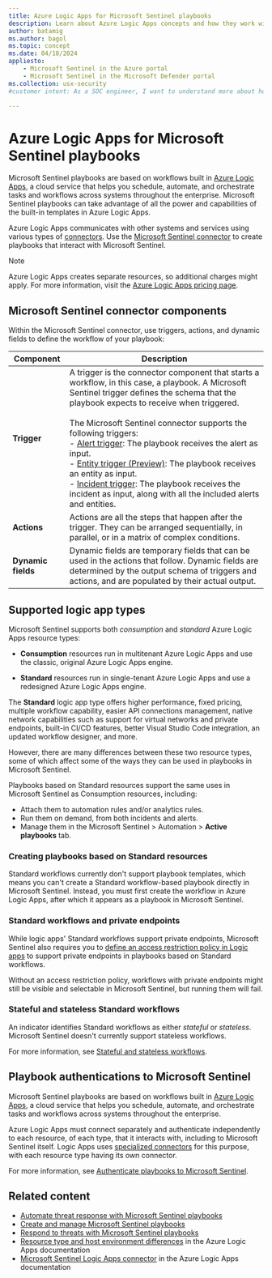 ```yaml
---
title: Azure Logic Apps for Microsoft Sentinel playbooks
description: Learn about Azure Logic Apps concepts and how they work with Microsoft Sentinel playbooks.
author: batamig
ms.author: bagol
ms.topic: concept
ms.date: 04/18/2024
appliesto:
    - Microsoft Sentinel in the Azure portal
    - Microsoft Sentinel in the Microsoft Defender portal
ms.collection: usx-security
#customer intent: As a SOC engineer, I want to understand more about how Azure Logic Apps works with Microsoft Sentinel playbooks to help me automate threat prevention and response.

---
```


# Azure Logic Apps for Microsoft Sentinel playbooks

Microsoft Sentinel playbooks are based on workflows built in [Azure Logic Apps](/azure/logic-apps/logic-apps-overview), a cloud service that helps you schedule, automate, and orchestrate tasks and workflows across systems throughout the enterprise. Microsoft Sentinel playbooks can take advantage of all the power and capabilities of the built-in templates in Azure Logic Apps.

Azure Logic Apps communicates with other systems and services using various types of [connectors](/connectors/). Use the [Microsoft Sentinel connector](/connectors/azuresentinel/) to create playbooks that interact with Microsoft Sentinel.

> [!NOTE]
> Azure Logic Apps creates separate resources, so additional charges might apply. For more information, visit the [Azure Logic Apps pricing page](https://azure.microsoft.com/pricing/details/logic-apps/).

## Microsoft Sentinel connector components

Within the Microsoft Sentinel connector, use triggers, actions, and dynamic fields to define the workflow of your playbook:

|Component  |Description  |
|---------|---------|
|**Trigger**     |   A trigger is the connector component that starts a workflow, in this case, a playbook. A Microsoft Sentinel trigger defines the schema that the playbook expects to receive when triggered. <br><br>The Microsoft Sentinel connector supports the following triggers: <br>- [Alert trigger](/connectors/azuresentinel/#triggers): The playbook receives the alert as input.<br>  - [Entity trigger (Preview)](/connectors/azuresentinel/#triggers): The playbook receives an entity as input.<br>  - [Incident trigger](/connectors/azuresentinel/#triggers): The playbook receives the incident as input, along with all the included alerts and entities.      |
|**Actions**     |   Actions are all the steps that happen after the trigger. They can be arranged sequentially, in parallel, or in a matrix of complex conditions. |
|**Dynamic fields**     |    Dynamic fields are temporary fields that can be used in the actions that follow. Dynamic fields are determined by the output schema of triggers and actions, and are populated by their actual output.  |

<!--do we need the info here about managed and custom connectors?

- **Managed connector:** A set of actions and triggers that wrap around API calls to a particular product or service. Azure Logic Apps offers hundreds of connectors to communicate with both Microsoft and non-Microsoft services. For more information, see [Azure Logic Apps connectors and their documentation](/connectors/connector-reference/connector-reference-logicapps-connectors)

- **Custom connector:** You might want to communicate with services that aren't available as prebuilt connectors. Custom connectors address this need by allowing you to create (and even share) a connector and define its own triggers and actions. For more information, see [Create your own custom Azure Logic Apps connectors](/connectors/custom-connectors/create-logic-apps-connector).-->

## Supported logic app types

Microsoft Sentinel supports both *consumption* and *standard* Azure Logic Apps resource types:

- **Consumption** resources run in multitenant Azure Logic Apps and use the classic, original Azure Logic Apps engine.

- **Standard** resources run in single-tenant Azure Logic Apps and use a redesigned Azure Logic Apps engine.

The **Standard** logic app type offers higher performance, fixed pricing, multiple workflow capability, easier API connections management, native network capabilities such as support for virtual networks and private endpoints, built-in CI/CD features, better Visual Studio Code integration, an updated workflow designer, and more.

However, there are many differences between these two resource types, some of which affect some of the ways they can be used in playbooks in Microsoft Sentinel.

Playbooks based on Standard resources support the same uses in Microsoft Sentinel as Consumption resources, including:

- Attach them to automation rules and/or analytics rules.
- Run them on demand, from both incidents and alerts.
- Manage them in the Microsoft Sentinel > Automation > **Active playbooks** tab.

### Creating playbooks based on Standard resources

Standard workflows currently don't support playbook templates, which means you can't create a Standard workflow-based playbook directly in Microsoft Sentinel. Instead, you must first create the workflow in Azure Logic Apps, after which it appears as a playbook in Microsoft Sentinel.

### Standard workflows and private endpoints

While logic apps' Standard workflows support private endpoints, Microsoft Sentinel also requires you to [define an access restriction policy in Logic apps](../define-playbook-access-restrictions.md) to support private endpoints in playbooks based on Standard workflows.  

Without an access restriction policy, workflows with private endpoints might still be visible and selectable in Microsoft Sentinel, but running them will fail.

<!--not sure we need these extra details-- when you're choosing a playbook from a list in Microsoft Sentinel (whether to run manually, to add to an automation rule, or in the playbooks gallery), and you'll be able to select them, but their execution will fail.-->

###  Stateful and stateless Standard workflows

An indicator identifies Standard workflows as either *stateful* or *stateless*. Microsoft Sentinel doesn't currently support stateless workflows.

For more information, see [Stateful and stateless workflows](..//azure/logic-apps/single-tenant-overview-compare.md#stateful-and-stateless-workflows).

## Playbook authentications to Microsoft Sentinel

Microsoft Sentinel playbooks are based on workflows built in [Azure Logic Apps](/azure/logic-apps/logic-apps-overview), a cloud service that helps you schedule, automate, and orchestrate tasks and workflows across systems throughout the enterprise.

Azure Logic Apps must connect separately and authenticate independently to each resource, of each type, that it interacts with, including to Microsoft Sentinel itself. Logic Apps uses [specialized connectors](/connectors/connector-reference/) for this purpose, with each resource type having its own connector.

For more information, see [Authenticate playbooks to Microsoft Sentinel](../authenticate-playbooks-to-sentinel.md).

## Related content


- [Automate threat response with Microsoft Sentinel playbooks](../automate-responses-with-playbooks.md)
- [Create and manage Microsoft Sentinel playbooks](create-playbooks.md)
- [Respond to threats with Microsoft Sentinel playbooks](run-playbooks.md)
- [Resource type and host environment differences](/azure/logic-apps/logic-apps-overview#resource-environment-differences) in the Azure Logic Apps documentation
- [Microsoft Sentinel Logic Apps connector](/connectors/azuresentinel/) in the Azure Logic Apps documentation
